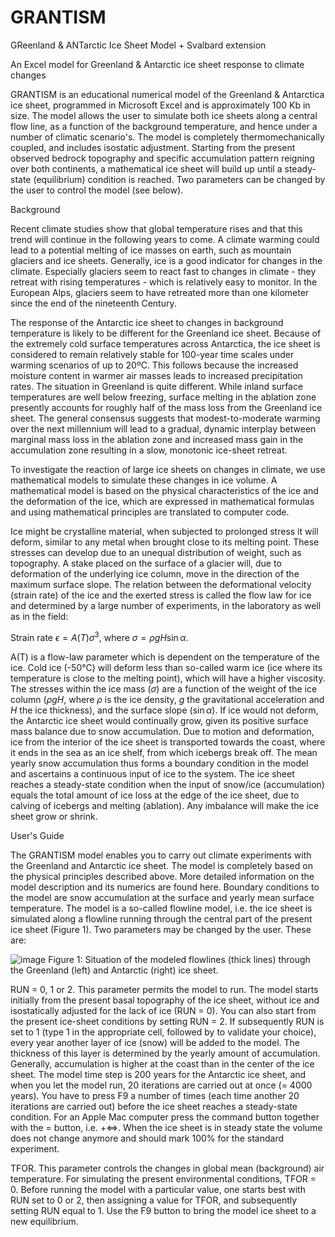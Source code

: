# GRANTISM

GReenland & ANTarctic Ice Sheet Model + Svalbard extension

An Excel model for Greenland & Antarctic ice sheet response to climate changes

GRANTISM is an educational numerical model of the Greenland & Antarctica ice sheet, programmed in Microsoft Excel and is approximately 100 Kb in size. The model allows the user to simulate both ice sheets along a central flow line, as a function of the background temperature, and hence under a number of climatic scenario's. The model is completely thermomechanically coupled, and includes isostatic adjustment. Starting from the present observed bedrock topography and specific accumulation pattern reigning over both continents, a mathematical ice sheet will build up until a steady-state (equilibrium) condition is reached. Two parameters can be changed by the user to control the model (see below).

Background

Recent climate studies show that global temperature rises and that this trend will continue in the following years to come. A climate warming could lead to a potential melting of ice masses on earth, such as mountain glaciers and ice sheets. Generally, ice is a good indicator for changes in the climate. Especially glaciers seem to react fast to changes in climate - they retreat with rising temperatures - which is relatively easy to monitor. In the European Alps, glaciers seem to have retreated more than one kilometer since the end of the nineteenth Century.

The response of the Antarctic ice sheet to changes in background temperature is likely to be different for the Greenland ice sheet. Because of the extremely cold surface temperatures across Antarctica, the ice sheet is considered to remain relatively stable for 100-year time scales under warming scenarios of up to 20ºC. This follows because the increased moisture content in warmer air masses leads to increased precipitation rates. The situation in Greenland is quite different. While inland surface temperatures are well below freezing, surface melting in the ablation zone presently accounts for roughly half of the mass loss from the Greenland ice sheet. The general consensus suggests that modest-to-moderate warming over the next millennium will lead to a gradual, dynamic interplay between marginal mass loss in the ablation zone and increased mass gain in the accumulation zone resulting in a slow, monotonic ice-sheet retreat.

To investigate the reaction of large ice sheets on changes in climate, we use mathematical models to simulate these changes in ice volume. A mathematical model is based on the physical characteristics of the ice and the deformation of the ice, which are expressed in mathematical formulas and using mathematical principles are translated to computer code.

Ice might be crystalline material, when subjected to prolonged stress it will deform, similar to any metal when brought close to its melting point. These stresses can develop due to an unequal distribution of weight, such as topography. A stake placed on the surface of a glacier will, due to deformation of the underlying ice column, move in the direction of the maximum surface slope. The relation between the deformational velocity (strain rate) of the ice and the exerted stress is called the flow law for ice and determined by a large number of experiments, in the laboratory as well as in the field:

Strain rate $\epsilon = A(T) \sigma^3$, where $\sigma = \rho g H \sin \alpha$.

A(T) is a flow-law parameter which is dependent on the temperature of the ice. Cold ice (-50°C) will deform less than so-called warm ice (ice where its temperature is close to the melting point), which will have a higher viscosity. The stresses within the ice mass ($\sigma$) are a function of the weight of the ice column ($\rho g H$, where $\rho$ is the ice density, $g$ the gravitational acceleration and $H$ the ice thickness), and the surface slope ($\sin \alpha$). If ice would not deform, the Antarctic ice sheet would continually grow, given its positive surface mass balance due to snow accumulation. Due to motion and deformation, ice from the interior of the ice sheet is transported towards the coast, where it ends in the sea as an ice shelf, from which icebergs break off. The mean yearly snow accumulation thus forms a boundary condition in the model and ascertains a continuous input of ice to the system. The ice sheet reaches a steady-state condition when the input of snow/ice (accumulation) equals the total amount of ice loss at the edge of the ice sheet, due to calving of icebergs and melting (ablation). Any imbalance will make the ice sheet grow or shrink.

User's Guide

The GRANTISM model enables you to carry out climate experiments with the Greenland and Antarctic ice sheet. The model is completely based on the physical principles described above. More detailed information on the model description and its numerics are found here. Boundary conditions to the model are snow accumulation at the surface and yearly mean surface temperature. The model is a so-called flowline model, i.e. the ice sheet is simulated along a flowline running through the central part of the present ice sheet (Figure 1). Two parameters may be changed by the user. These are:

![image](https://user-images.githubusercontent.com/62480664/183938543-f52f1ad2-e1f2-4f80-9cf3-8d4b6c6b5f8f.png)
Figure 1: Situation of the modeled flowlines (thick lines) through the Greenland (left) and Antarctic (right) ice sheet.

RUN = 0, 1 or 2. This parameter permits the model to run. The model starts initially from the present basal topography of the ice sheet, without ice and isostatically adjusted for the lack of ice (RUN = 0). You can also start from the present ice-sheet conditions by setting RUN = 2. If subsequently RUN is set to 1 (type 1 in the appropriate cell, followed by <ENTER> to validate your choice), every year another layer of ice (snow) will be added to the model. The thickness of this layer is determined by the yearly amount of accumulation. Generally, accumulation is higher at the coast than in the center of the ice sheet. The model time step is 200 years for the Antarctic ice sheet, and when you let the model run, 20 iterations are carried out at once (= 4000 years). You have to press F9 a number of times (each time another 20 iterations are carried out) before the ice sheet reaches a steady-state condition. For an Apple Mac computer press the command button together with the = button, i.e. <COMMAND>+<=>. When the ice sheet is in steady state the volume does not change anymore and should mark 100% for the standard experiment.

TFOR. This parameter controls the changes in global mean (background) air temperature. For simulating the present environmental conditions, TFOR = 0. Before running the model with a particular value, one starts best with RUN set to 0 or 2, then assigning a value for TFOR, and subsequently setting RUN equal to 1. Use the F9 button to bring the model ice sheet to a new equilibrium.


  
  
